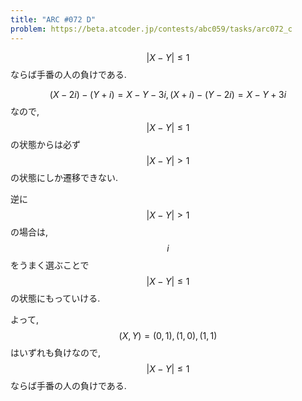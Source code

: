 ```yaml
---
title: "ARC #072 D"
problem: https://beta.atcoder.jp/contests/abc059/tasks/arc072_c
---
```

$$ \vert X-Y \vert \leq 1 $$ ならば手番の人の負けである.

$$ (X-2i)-(Y+i) = X-Y-3i, (X+i)-(Y-2i) = X-Y+3i $$ なので, $$ \vert X-Y \vert \leq 1 $$ の状態からは必ず $$ \vert X-Y \vert \gt 1 $$ の状態にしか遷移できない.

逆に $$ \vert X-Y \vert \gt 1 $$ の場合は, $$ i $$ をうまく選ぶことで $$ \vert X-Y \vert \leq 1 $$ の状態にもっていける.

よって, $$ (X, Y) = (0, 1), (1, 0), (1, 1) $$ はいずれも負けなので, $$ \vert X-Y \vert \leq 1 $$ ならば手番の人の負けである.

